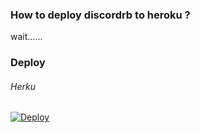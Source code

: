 ### How to deploy discordrb to  heroku ?
wait......

### Deploy
###### Herku
[![Deploy](https://www.herokucdn.com/deploy/button.png)](https://heroku.com/deploy)  
